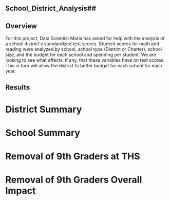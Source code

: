## School_District_Analysis##

## **Overview** ##

For this project, Data Scientist Maria has asked for help with the analysis of a school district's standardized test scores. Student scores for math and reading were analyzed by school, school type (District or Charter), school size, and the budget for each school and spending per student. We are looking to see what affects, if any, that these variables have on test scores. This in turn will allow the district to better budget for each school for each year.

## Results ##

# **District Summary** #

# **School Summary** #

# **Removal of 9th Graders at THS** #

# **Removal of 9th Graders Overall Impact** #
